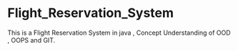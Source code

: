 # Flight_Reservation_System

This is a Flight Reservation System in java , Concept Understanding of OOD , OOPS and GIT.
